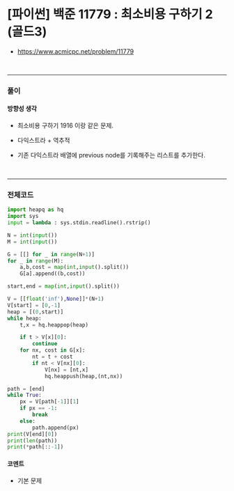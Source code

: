 # **\[파이썬\] 백준 11779 : 최소비용 구하기 2 (골드3)**
* https://www.acmicpc.net/problem/11779
<br>


---

### **풀이**

#### **방향성 생각**
* 최소비용 구하기 1916 이랑 같은 문제.

* 다익스트라 + 역추적

* 기존 다익스트라 배열에 previous node를 기록해주는 리스트를 추가한다.

<br>

---

### **전체코드**
```python
import heapq as hq
import sys
input = lambda : sys.stdin.readline().rstrip()

N = int(input())
M = int(input())

G = [[] for _ in range(N+1)]
for _ in range(M):
    a,b,cost = map(int,input().split())
    G[a].append((b,cost))

start,end = map(int,input().split())

V = [[float('inf'),None]]*(N+1)
V[start] = [0,-1] 
heap = [(0,start)]
while heap:
    t,x = hq.heappop(heap)

    if t > V[x][0]:
        continue
    for nx, cost in G[x]:
        nt = t + cost
        if nt < V[nx][0]:
            V[nx] = [nt,x]
            hq.heappush(heap,(nt,nx))

path = [end]
while True:
    px = V[path[-1]][1]
    if px == -1:
        break
    else:
        path.append(px)
print(V[end][0])
print(len(path))
print(*path[::-1])
```

#### **코멘트**

* 기본 문제